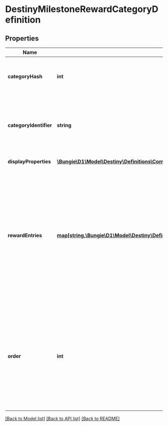 # DestinyMilestoneRewardCategoryDefinition

## Properties
Name | Type | Description | Notes
------------ | ------------- | ------------- | -------------
**categoryHash** | **int** | Identifies the reward category. Only guaranteed unique within this specific component! | [optional] 
**categoryIdentifier** | **string** | The string identifier for the category, if you want to use it for some end. Guaranteed unique within the specific component. | [optional] 
**displayProperties** | [**\Bungie\D1\Model\Destiny\Definitions\Common\DestinyDisplayPropertiesDefinition**](DestinyDisplayPropertiesDefinition.md) | Hopefully this is obvious by now. | [optional] 
**rewardEntries** | [**map[string,\Bungie\D1\Model\Destiny\Definitions\Milestones\DestinyMilestoneRewardEntryDefinition]**](DestinyMilestoneRewardEntryDefinition.md) | If this milestone can provide rewards, this will define the sets of rewards that can be earned, the conditions under which they can be acquired, internal data that we&#39;ll use at runtime to determine whether you&#39;ve already earned or redeemed this set of rewards, and the category that this reward should be placed under. | [optional] 
**order** | **int** | If you want to use BNet&#39;s recommended order for rendering categories programmatically, use this value and compare it to other categories to determine the order in which they should be rendered. I don&#39;t feel great about putting this here, I won&#39;t lie. | [optional] 

[[Back to Model list]](../README.md#documentation-for-models) [[Back to API list]](../README.md#documentation-for-api-endpoints) [[Back to README]](../README.md)


